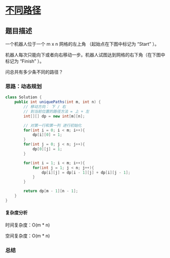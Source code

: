 # [不同路径](不同路径"[题目地址](https://leetcode.cn/problems/unique-paths/description/)")

## 题目描述
一个机器人位于一个 m x n 网格的左上角 （起始点在下图中标记为 “Start” ）。

机器人每次只能向下或者向右移动一步。机器人试图达到网格的右下角（在下图中标记为 “Finish” ）。

问总共有多少条不同的路径？

### 思路：动态规划


```java
class Solution {
    public int uniquePaths(int m, int n) {
        // 移动方向： 下 / 右
        // 到当前位置的路径方法 = 上 + 左
        int[][] dp = new int[m][n];

        // 对第一行和第一列 进行初始化
        for(int i = 0; i < m; i++){
            dp[i][0] = 1;
        }
        for(int j = 0; j < n; j++){
            dp[0][j] = 1;
        }

        for(int i = 1; i < m; i++){
            for(int j = 1; j < n; j++){
                dp[i][j] = dp[i - 1][j] + dp[i][j - 1];
            }
        }

        return dp[m - 1][n - 1];
    }
}
```

#### 复杂度分析
时间复杂度：O(m * n)

空间复杂度：O(m * n)

### 总结
